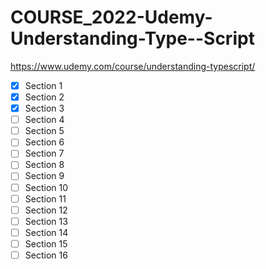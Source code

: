 # COURSE_2022-Udemy-Understanding-Type--Script
https://www.udemy.com/course/understanding-typescript/

- [x] Section 1
- [x] Section 2
- [x] Section 3
- [ ] Section 4
- [ ] Section 5
- [ ] Section 6
- [ ] Section 7
- [ ] Section 8
- [ ] Section 9
- [ ] Section 10
- [ ] Section 11
- [ ] Section 12
- [ ] Section 13
- [ ] Section 14
- [ ] Section 15
- [ ] Section 16
